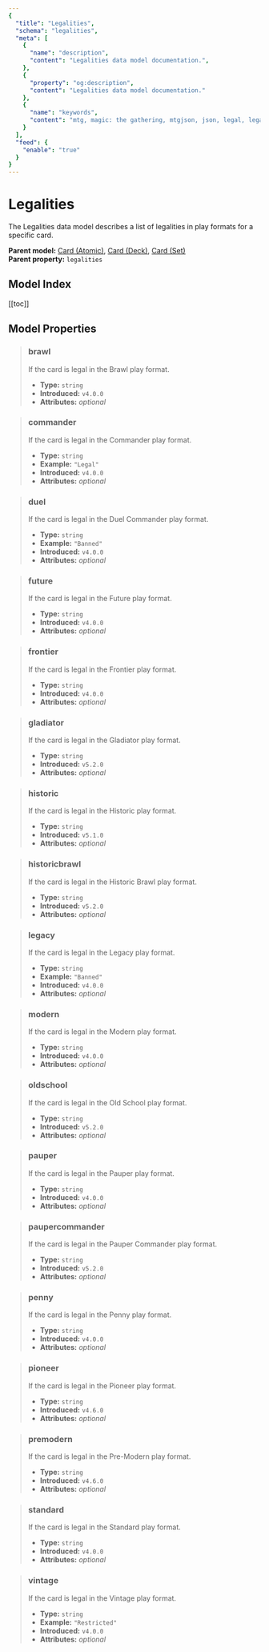 ```yaml
---
{
  "title": "Legalities",
  "schema": "legalities",
  "meta": [
    {
      "name": "description",
      "content": "Legalities data model documentation.",
    },
    {
      "property": "og:description",
      "content": "Legalities data model documentation."
    },
    {
      "name": "keywords",
      "content": "mtg, magic: the gathering, mtgjson, json, legal, legalities",
    }
  ],
  "feed": {
    "enable": "true"
  }
}
---
```


# Legalities

The Legalities data model describes a list of legalities in play formats for a specific card.

**Parent model:** [Card (Atomic)](/file-models/card-atomic/), [Card (Deck)](/data-models/card-deck/), [Card (Set)](/data-models/card-set/)  
**Parent property:** `legalities`

## Model Index

<PropertyToggler/>

[[toc]]

## Model Properties

> ### brawl
> If the card is legal in the Brawl play format.
>
> - **Type:** `string`
> - **Introduced:** `v4.0.0`
> - **Attributes:** <i class="optional">optional</i>

> ### commander
> If the card is legal in the Commander play format.
>
> - **Type:** `string`
> - **Example:** `"Legal"`
> - **Introduced:** `v4.0.0`
> - **Attributes:** <i class="optional">optional</i>

> ### duel
> If the card is legal in the Duel Commander play format.
>
> - **Type:** `string`
> - **Example:** `"Banned"`
> - **Introduced:** `v4.0.0`
> - **Attributes:** <i class="optional">optional</i>

> ### future
> If the card is legal in the Future play format.
>
> - **Type:** `string`
> - **Introduced:** `v4.0.0`
> - **Attributes:** <i class="optional">optional</i>

> ### frontier
> If the card is legal in the Frontier play format.
>
> - **Type:** `string`
> - **Introduced:** `v4.0.0`
> - **Attributes:** <i class="optional">optional</i>

> ### gladiator
> If the card is legal in the Gladiator play format.
>
> - **Type:** `string`
> - **Introduced:** `v5.2.0`
> - **Attributes:** <i class="optional">optional</i>

> ### historic
> If the card is legal in the Historic play format.
>
> - **Type:** `string`
> - **Introduced:** `v5.1.0`
> - **Attributes:** <i class="optional">optional</i>

> ### historicbrawl
> If the card is legal in the Historic Brawl play format.
>
> - **Type:** `string`
> - **Introduced:** `v5.2.0`
> - **Attributes:** <i class="optional">optional</i>

> ### legacy
> If the card is legal in the Legacy play format.
>
> - **Type:** `string`
> - **Example:** `"Banned"`
> - **Introduced:** `v4.0.0`
> - **Attributes:** <i class="optional">optional</i>

> ### modern
> If the card is legal in the Modern play format.
>
> - **Type:** `string`
> - **Introduced:** `v4.0.0`
> - **Attributes:** <i class="optional">optional</i>

> ### oldschool
> If the card is legal in the Old School play format.
>
> - **Type:** `string`
> - **Introduced:** `v5.2.0`
> - **Attributes:** <i class="optional">optional</i>

> ### pauper
> If the card is legal in the Pauper play format.
>
> - **Type:** `string`
> - **Introduced:** `v4.0.0`
> - **Attributes:** <i class="optional">optional</i>

> ### paupercommander
> If the card is legal in the Pauper Commander play format.
>
> - **Type:** `string`
> - **Introduced:** `v5.2.0`
> - **Attributes:** <i class="optional">optional</i>

> ### penny
> If the card is legal in the Penny play format.
>
> - **Type:** `string`
> - **Introduced:** `v4.0.0`
> - **Attributes:** <i class="optional">optional</i>

> ### pioneer
> If the card is legal in the Pioneer play format.
>
> - **Type:** `string`
> - **Introduced:** `v4.6.0`
> - **Attributes:** <i class="optional">optional</i>

> ### premodern
> If the card is legal in the Pre-Modern play format.
>
> - **Type:** `string`
> - **Introduced:** `v4.6.0`
> - **Attributes:** <i class="optional">optional</i>

> ### standard
> If the card is legal in the Standard play format.
>
> - **Type:** `string`
> - **Introduced:** `v4.0.0`
> - **Attributes:** <i class="optional">optional</i>

> ### vintage
> If the card is legal in the Vintage play format.
>
> - **Type:** `string`
> - **Example:** `"Restricted"`
> - **Introduced:** `v4.0.0`
> - **Attributes:** <i class="optional">optional</i>
